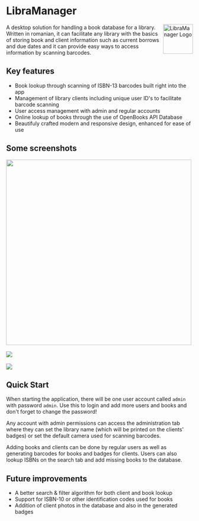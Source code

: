 <h1>LibraManager</h1>
<img align="right" src="https://github.com/user-attachments/assets/5b3e0c7f-e5f0-4e8a-b757-abd2e5582f01" height="80" alt="LibraManager Logo" />
A desktop solution for handling a book database for a library. Written in romanian, it can facilitate any library with the basics of storing book and client information such as current borrows and due dates and it can provide easy ways to access information by scanning barcodes.

<h2>Key features</h2>
<ul>
  <li>Book lookup through scanning of ISBN-13 barcodes built right into the app</li>
  <li>Management of library clients including unique user ID's to facilitate barcode scanning</li>
  <li>User access management with admin and regular accounts</li>
  <li>Online lookup of books through the use of OpenBooks API Database</li>
  <li>Beautifuly crafted modern and responsive design, enhanced for ease of use</li>
</ul>

<h2>Some screenshots</h2>
<img src="https://github.com/user-attachments/assets/c6a1db25-c8b7-46c9-ada2-8acab2a4b3ea" align="center" height="500"/>
<br><br>
<img src="https://github.com/user-attachments/assets/24dad27a-2685-4626-97f6-058620fcc9cf" align="center"/>
<br><br>
<img src="https://github.com/user-attachments/assets/67b4d7c5-af70-4233-a8c0-f8c473f60b80" align="center"/>

<h2>Quick Start</h2>
<p>When starting the application, there will be one user account called <code>admin</code> with password <code>admin</code>. Use this to login and add more users and books and don't forget to change the password!</p>
<p>Any account with admin permissions can access the administration tab where they can set the library name (which will be printed on the clients' badges) or set the default camera used for scanning barcodes.</p>
<p>Adding books and clients can be done by regular users as well as generating barcodes for books and badges for clients. Users can also lookup ISBNs on the search tab and add missing books to the database.</p>
<h2>Future improvements</h2>
<ul>
  <li>A better search & filter algorithm for both client and book lookup</li>
  <li>Support for ISBN-10 or other identification codes used for books</li>
  <li>Addition of client photos in the database and also in the generated badges</li>
</ul>
